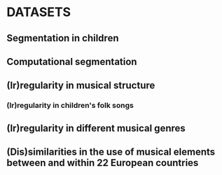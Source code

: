 # DATASETS
## Segmentation in children



## Computational segmentation


## (Ir)regularity in musical structure
### (Ir)regularity in children's folk songs

## (Ir)regularity in different musical genres

## (Dis)similarities in the use of musical elements between and within 22 European countries


